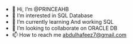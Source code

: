 - 👋 Hi, I’m @PRINCEAHB
- 👀 I’m interested in SQL Database 
- 🌱 I’m currently learning And working SQL
- 💞️ I’m looking to collaborate on ORACLE DB
- 📫 How to reach me abdulhafeez7@gmail.com

<!---
PRINCEAHB/PRINCEAHB is a ✨ special ✨ repository because its `README.md` (this file) appears on your GitHub profile.
You can click the Preview link to take a look at your changes.
--->
